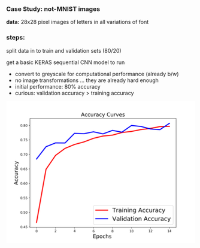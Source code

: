 ### Case Study: not-MNIST images

__data:__ 28x28 pixel images of letters in all variations of font

### steps:
split data in to train and validation sets (80/20)

get a basic KERAS sequential CNN model to run
 - convert to greyscale for computational performance (already b/w)
 -  no image transformations ... they are already hard enough
 - initial performance: 80% accuracy
 - curious: validation accuracy > training accuracy 

![initial results](/src/figs/test2_accuracy_curves.png)
